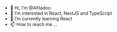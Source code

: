 - 👋 Hi, I’m @Afiladoo
- 👀 I’m interested in React, NextJS and TypeScript
- 🌱 I’m currently learning React
- 📫 How to reach me ...

<!---
Afiladoo/Afiladoo is a ✨ special ✨ repository because its `README.md` (this file) appears on your GitHub profile.
You can click the Preview link to take a look at your changes.
--->
